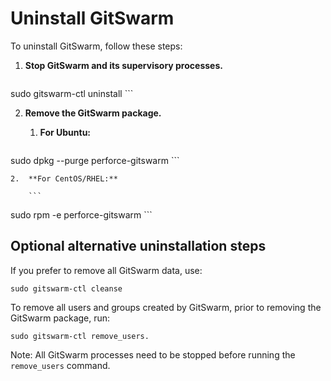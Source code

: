 # Uninstall GitSwarm

To uninstall GitSwarm, follow these steps:

1.  **Stop GitSwarm and its supervisory processes.**

    ```
sudo gitswarm-ctl uninstall
    ```

2.  **Remove the GitSwarm package.**

    1.  **For Ubuntu:**

        ```
sudo dpkg --purge perforce-gitswarm
        ```

    2.  **For CentOS/RHEL:**

        ```
sudo rpm -e perforce-gitswarm
        ```

## Optional alternative uninstallation steps

If you prefer to remove all GitSwarm data, use:

```
sudo gitswarm-ctl cleanse
```

To remove all users and groups created by GitSwarm, prior to removing
the GitSwarm package, run:

```
sudo gitswarm-ctl remove_users.
```

Note: All GitSwarm processes need to be stopped before running the
`remove_users` command.
